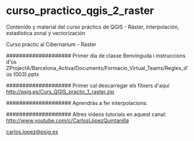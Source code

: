 # curso_practico_qgis_2_raster
Contenido y material del curso práctico de QGIS - Ráster, interpolación, estadística zonal y vectorización


Curso pràctic al Cibernarium -  Ráster

#################### Primer dia de classe
Benvinguda i instruccions d'ús
ZProjectA/Barcelona_Activa/Documents/Formacio_Virtual_Teams/Regles_d'ús (003).pptx


#################### Primer cal descarregar els fitxers d'aquí
http://psig.es/Curs_QGIS_practic_1_raster.zip


#################### Aprendràs a fer interpolacions: 



#################### Altres vídeos tutorials en aquest canal:
http://www.youtube.com/c/CarlosLópezQuintanilla


carlos.lopez@psig.es
